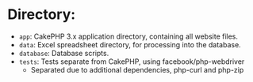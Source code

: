 # Directory:
* `app`: CakePHP 3.x application directory, containing all website files.
* `data`: Excel spreadsheet directory, for processing into the database.
* `database`: Database scripts.
* `tests`: Tests separate from CakePHP, using facebook/php-webdriver
  * Separated due to additional dependencies, php-curl and php-zip
